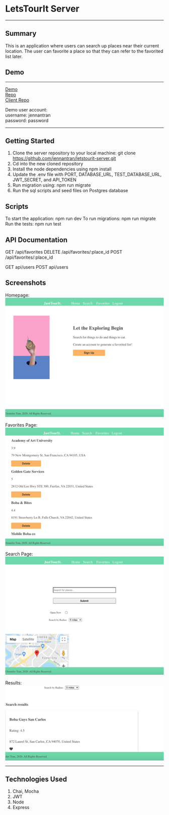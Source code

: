 LetsTourIt Server
================
* * *



Summary
-------

This is an application where users can search up places near their current location. The user can favorite a place so that they can refer to the favorited list later. 

Demo
----
* * *

[Demo](https://letstourit.jennantran.vercel.app) </br>
[Repo](https://github.com/jennantran/letstourit-app)</br>
[Client Repo](https://github.com/jennantran/letstourit-app)</br>

Demo user account: </br>
username: jennantran </br>
password: password
* * *

Getting Started
---------------
1. Clone the server repository to your local machine: git clone https://github.com/jennantran/letstourit-server.git
2. Cd into the new cloned repository
3. Install the node dependencies using npm install
4. Update the .env file with PORT, DATABASE_URL, TEST_DATABASE_URL, JWT_SECRET, and API_TOKEN
5. Run migration using: npm run migrate
6. Run the sql scripts and seed files on Postgres database

Scripts
-----------
To start the application: npm run dev
To run migrations: npm run migrate
Run the tests: npm run test

API Documentation
-------
GET /api/favorites
DELETE /api/favorites/:place_id
POST /api/favorites/:place_id

GET api/users
POST api/users

Screenshots
-----------
Homepage:
![homepage](image/Homepage.png)

Favorites Page:
![FavoritesPage](image/Favorites.png)

Search Page:
![Search Page](image/Searchpage.png)

Results: 
![Results](image/Searchresults.png)
* * *

Technologies Used
-----------------
1. Chai, Mocha
2. JWT
3. Node
4. Express
